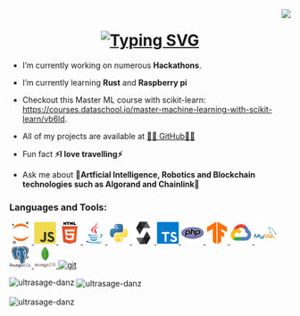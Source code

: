 <img align="right" src="https://visitor-badge.laobi.icu/badge?page_id=ultrasage-danz.ultrasage-danz" />

<h1 align="center" >
    <a href="https://git.io/typing-svg"><img src="https://readme-typing-svg.herokuapp.com?font=Fira+Code&size=35&pause=1000&color=F7875D&center=true&width=600&lines=Hi+there!;I'm+'ultrasage-danz';I'm+a+Software+Engineer...;You+have+a+problem+to+solve%3F;Hit+me+up!" alt="Typing SVG" /></a>
</h1>
<!-- <img align="right" alt="coding" width="400" src="https://cdn.dribbble.com/users/1292677/screenshots/6139167/avento.gif"> -->


- I’m currently working on numerous **Hackathons**.

- I’m currently learning **Rust** and **Raspberry pi**

<!--- I collaborated on [👯Doc. Mgt👯](https://github.com/ehis0075/Doc-mgt-system) & [🔭Task Hub🔭](https://github.com/02Herotech/Service-Market-Place) -->

- Checkout this Master ML course with scikit-learn: https://courses.dataschool.io/master-machine-learning-with-scikit-learn/vb6ld.

- All of my projects are available at [👨‍💻 GitHub👨‍💻](https://github.com/ultrasage-danz)

- Fun fact **⚡I love travelling⚡**
  
- Ask me about **💬Artficial Intelligence, Robotics and Blockchain technologies such as **Algorand** and **Chainlink**💬**

<!-- <h3 align="left">Connect with me:</h3>
<p align="left">
<a href="https://x.com/dean8ix" target="blank"><img align="center" src="https://raw.githubusercontent.com/rahuldkjain/github-profile-readme-generator/master/src/images/icons/Social/twitter.svg" alt="dean8ix" height="30" width="40" /></a>
<a href="https://linkedin.com/in/michaeldean8ix/" target="blank"><img align="center" src="https://raw.githubusercontent.com/rahuldkjain/github-profile-readme-generator/master/src/images/icons/Social/linked-in-alt.svg" alt="michaeldean8ix/" height="30" width="40" /></a>
<a href="https://medium.com/@dean8ix" target="blank"><img align="center" src="https://raw.githubusercontent.com/rahuldkjain/github-profile-readme-generator/master/src/images/icons/Social/medium.svg" alt="@dean8ix" height="30" width="40" /></a>
</p> -->

<h3 align="left">Languages and Tools:</h3>
<p align="left">
    <a href="https://jupyter.org" target="_blank" rel="noreferrer"> <img src="https://raw.githubusercontent.com/devicons/devicon/master/icons/jupyter/jupyter-original.svg" alt="jupyter notebook" width="40" height="40"/> </a>  
    <a href="https://developer.mozilla.org/en-US/docs/Web/JavaScript" target="_blank" rel="noreferrer"> <img src="https://raw.githubusercontent.com/devicons/devicon/master/icons/javascript/javascript-original.svg" alt="javascript" width="40" height="40"/> </a> 
    <a href="https://www.w3.org/html/" target="_blank" rel="noreferrer"> <img src="https://raw.githubusercontent.com/devicons/devicon/master/icons/html5/html5-original-wordmark.svg" alt="html5" width="40" height="40"/> </a>
  <a href="https://www.java.com" target="_blank" rel="noreferrer"> <img src="https://raw.githubusercontent.com/devicons/devicon/master/icons/java/java-original.svg" alt="java" width="40" height="40"/> </a> 
  <a href="https://www.python.org" target="_blank" rel="noreferrer"> <img src="https://raw.githubusercontent.com/devicons/devicon/master/icons/python/python-original.svg" alt="python" width="40" height="40"/> </a>   
  <a href="https://soliditylang.org/" target="_blank" rel="noreferrer"> <img src="https://raw.githubusercontent.com/devicons/devicon/master/icons/solidity/solidity-original.svg" alt="solidity" width="40" height="40"/> </a> 
  <a href="https://www.typescriptlang.org/" target="_blank" rel="noreferrer"> <img src="https://raw.githubusercontent.com/devicons/devicon/master/icons/typescript/typescript-original.svg" alt="typescript" width="40" height="40"/> </a> 
    <a href="https://www.typescriptlang.org/" target="_blank" rel="noreferrer"> <img src="https://raw.githubusercontent.com/devicons/devicon/master/icons/php/php-original.svg" alt="typescript" width="40" height="40"/> </a> 
    <a href="https://www.typescriptlang.org/" target="_blank" rel="noreferrer"> <img src="https://raw.githubusercontent.com/devicons/devicon/master/icons/tensorflow/tensorflow-original.svg" alt="typescript" width="40" height="40"/> </a> 
    <a href="https://www.typescriptlang.org/" target="_blank" rel="noreferrer"> <img src="https://raw.githubusercontent.com/devicons/devicon/master/icons/googlecloud/googlecloud-original.svg" alt="typescript" width="40" height="40"/> </a> 
  <a href="https://www.mysql.com/" target="_blank" rel="noreferrer"> <img src="https://raw.githubusercontent.com/devicons/devicon/master/icons/mysql/mysql-original-wordmark.svg" alt="mysql" width="40" height="40"/> </a> 
  <a href="https://www.postgresql.org" target="_blank" rel="noreferrer"> <img src="https://raw.githubusercontent.com/devicons/devicon/master/icons/postgresql/postgresql-original-wordmark.svg" alt="postgresql" width="40" height="40"/> </a>  
  <a href="https://www.mongodb.com/" target="_blank" rel="noreferrer"> <img src="https://raw.githubusercontent.com/devicons/devicon/master/icons/mongodb/mongodb-original-wordmark.svg" alt="mongodb" width="40" height="40"/> </a>    
  <a href="https://git-scm.com/" target="_blank" rel="noreferrer"> <img src="https://www.vectorlogo.zone/logos/git-scm/git-scm-icon.svg" alt="git" width="40" height="40"/> </a>   
</p>

<p>
  <img align="left" src="https://github-readme-stats.vercel.app/api/top-langs?username=ultrasage-danz&langsshow_icons=true&locale=en&layout=compact&theme=algolia&langs_count=8" alt="ultrasage-danz" />
</p>

<p>&nbsp;<img align="center" src="https://github-readme-stats.vercel.app/api?username=ultrasage-danz&show_icons=true&theme=algolia&locale=en" alt="ultrasage-danz" /></p>

<p>
  <img align="center" src="https://github-readme-streak-stats.herokuapp.com/?user=ultrasage-danz&theme=algolia&" alt="ultrasage-danz" />
</p>


